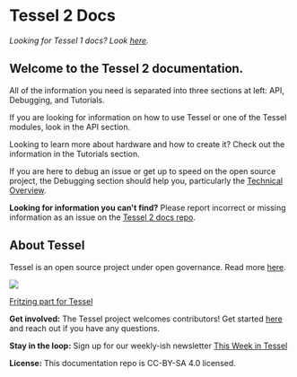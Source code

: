# Tessel 2 Docs
*Looking for Tessel 1 docs? Look [here](https://github.com/tessel/t1-docs).*

## Welcome to the Tessel 2 documentation.

All of the information you need is separated into three sections at left: API, Debugging, and Tutorials.

If you are looking for information on how to use Tessel or one of the Tessel modules, look in the API section.

Looking to learn more about hardware and how to create it? Check out the information in the Tutorials section.

If you are here to debug an issue or get up to speed on the open source project, the Debugging section should help you, particularly the [Technical Overview](https://tessel.gitbooks.io/t2-docs/content/Debugging/Technical_Overview.html).

**Looking for information you can't find?** Please report incorrect or missing information as an issue on the [Tessel 2 docs repo](https://github.com/tessel/t2-docs).

## About Tessel

Tessel is an open source project under open governance. Read more [here](https://github.com/tessel/project).

![](https://raw.githubusercontent.com/rwaldron/tessel-io/master/fritzing/tessel.png)

[Fritzing part for Tessel](https://github.com/rwaldron/tessel-io/tree/master/fritzing)

**Get involved:** The Tessel project welcomes contributors! Get started [here](https://github.com/tessel/project) and reach out if you have any questions.

**Stay in the loop:** Sign up for our weekly-ish newsletter [This Week in Tessel](http://eepurl.com/EoMoP)

**License:** This documentation repo is CC-BY-SA 4.0 licensed.
